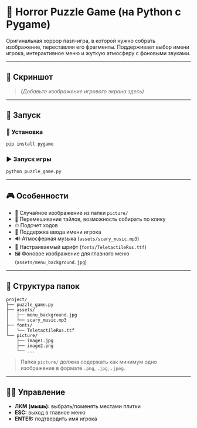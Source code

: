 # 🧩  Horror Puzzle Game (на Python с Pygame)

Оригинальная хоррор пазл-игра, в которой нужно собрать изображение, переставляя его фрагменты. Поддерживает выбор имени игрока, интерактивное меню и жуткую атмосферу с фоновыми звуками.

---

## 📸 Скриншот

> *(Добавьте изображение игрового экрана здесь)*

---

## 🚀 Запуск

### 🔧 Установка

```bash
pip install pygame
````

### ▶️ Запуск игры

```bash
python puzzle_game.py
```

---

## 🎮 Особенности

* 🧩 Случайное изображение из папки `picture/`
* 🧠 Перемешивание тайлов, возможность собирать по клику
* ⏱ Подсчет ходов
* 🧍 Поддержка ввода имени игрока
* 🔊 Атмосферная музыка (`assets/scary_music.mp3`)
* 🎨 Настраиваемый шрифт (`fonts/TeletactileRus.ttf`)
* 🖼 Фоновое изображение для главного меню (`assets/menu_background.jpg`)

---

## 📂 Структура папок

```
project/
├── puzzle_game.py
├── assets/
│   ├── menu_background.jpg
│   └── scary_music.mp3
├── fonts/
│   └── TeletactileRus.ttf
└── picture/
    ├── image1.jpg
    ├── image2.png
    └── ...
```

> Папка `picture/` должна содержать как минимум одно изображение в формате `.png`, `.jpg`, `.jpeg`.

---

## 👨‍💻 Управление

* **ЛКМ (мышь):** выбрать/поменять местами плитки
* **ESC:** выход в главное меню
* **ENTER:** подтвердить имя игрока

````

